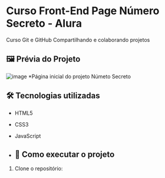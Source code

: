 # Curso Front-End Page Número Secreto - Alura

Curso Git e GitHub 
Compartilhando e colaborando projetos

## 🖼 Prévia do Projeto

![image](https://github.com/user-attachments/assets/208b8827-d288-43ec-bb6e-c0e124e39b78)
*Página inicial do projeto Númeto Secreto

## 🛠 Tecnologias utilizadas

- HTML5
- CSS3
- JavaScript

- ## 🚀 Como executar o projeto

1. Clone o repositório: 

